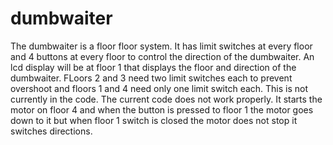 # dumbwaiter
The dumbwaiter is a floor floor system. It has limit switches at every floor and 4 buttons at every floor to control the direction of the dumbwaiter. An lcd display will be at floor 1 that displays the floor and direction of the dumbwaiter. FLoors 2 and 3 need two limit switches each to prevent overshoot and floors 1 and 4 need only one limit switch each. This is not currently in the code. The current code does not work properly. It starts the motor on floor 4 and when the button is pressed to floor 1 the motor goes down to it but when floor 1 switch is closed the motor does not stop it switches directions. 
